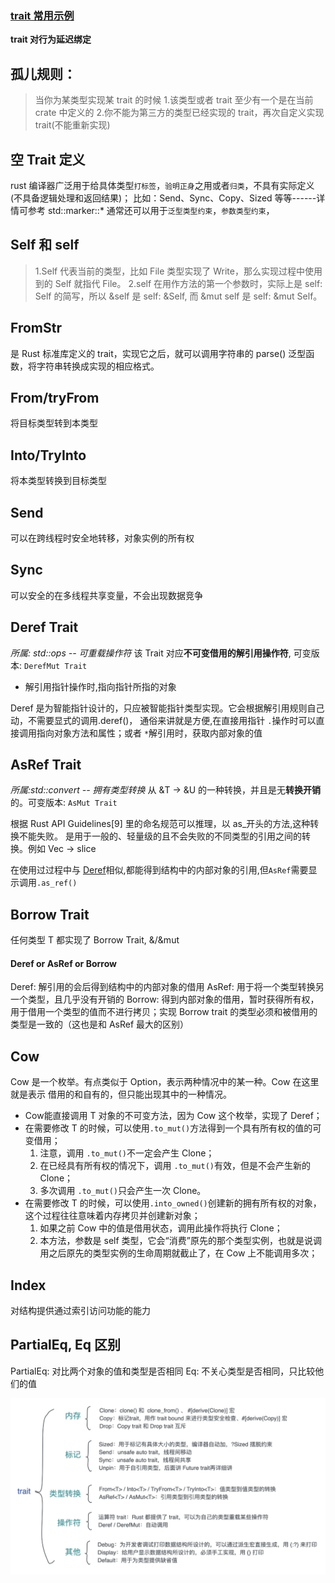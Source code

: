 ### [trait 常用示例](https://blog.csdn.net/htyu_0203_39/article/details/109412983)

**trait 对行为延迟绑定**

## 孤儿规则：

> 当你为某类型实现某 trait 的时候 1.该类型或者 trait 至少有一个是在当前 crate 中定义的 2.你不能为第三方的类型已经实现的 trait，再次自定义实现 trait(不能重新实现)

## 空 Trait 定义

rust 编译器广泛用于给具体类型`打标签`，`验明正身`之用或者`归类`，不具有实际定义(不具备逻辑处理和返回结果)； 比如：Send、Sync、Copy、Sized 等等------详情可参考 std::marker::\*
通常还可以用于`泛型类型约束`，`参数类型约束`，

## Self 和 self

> 1.Self 代表当前的类型，比如 File 类型实现了 Write，那么实现过程中使用到的 Self 就指代 File。
> 2.self 在用作方法的第一个参数时，实际上是 self: Self 的简写，所以 &self 是 self: &Self, 而 &mut self 是 self: &mut Self。

## FromStr

是 Rust 标准库定义的 trait，实现它之后，就可以调用字符串的 parse() 泛型函数，将字符串转换成实现的相应格式。

## From/tryFrom

将目标类型转到本类型

## Into/TryInto

将本类型转换到目标类型

## Send

可以在跨线程时安全地转移，对象实例的所有权

## Sync

可以安全的在多线程共享变量，不会出现数据竞争

## Deref Trait

_所属: std::ops -- 可重载操作符_
该 Trait 对应**不可变借用的解引用操作符**, 可变版本: `DerefMut Trait`

- 解引用指针操作时,指向指针所指的对象

Deref 是为智能指针设计的，只应被智能指针类型实现。它会根据解引用规则自己动，不需要显式的调用.deref()，
通俗来讲就是方便,在直接用指针 `.`操作时可以直接调用指向对象方法和属性；或者 `*`解引用时，获取内部对象的值

## AsRef Trait

_所属:std::convert -- 拥有类型转换_
从 &T -> &U 的一种转换，并且是无**转换开销**的。可变版本: `AsMut Trait`

根据 Rust API Guidelines[9] 里的命名规范可以推理，以 as\_开头的方法,这种转换不能失败。
是用于一般的、轻量级的且不会失败的不同类型的引用之间的转换。例如 Vec -> slice

在使用过过程中与 [Deref](#deref-trait)相似,都能得到结构中的内部对象的引用,但`AsRef`需要显示调用`.as_ref()`

## Borrow Trait

任何类型 T 都实现了 Borrow Trait, &/&mut

#### Deref or AsRef or Borrow

Deref: 解引用的会后得到结构中的内部对象的借用
AsRef: 用于将一个类型转换另一个类型，且几乎没有开销的
Borrow: 得到内部对象的借用，暂时获得所有权，用于借用一个类型的值而不进行拷贝；实现 Borrow trait 的类型必须和被借用的类型是一致的（这也是和 AsRef 最大的区别）

## Cow

Cow 是一个枚举。有点类似于 Option，表示两种情况中的某一种。Cow 在这里就是表示 借用的和自有的，但只能出现其中的一种情况。

- Cow<T>能直接调用 T 对象的不可变方法，因为 Cow 这个枚举，实现了 Deref；
- 在需要修改 T 的时候，可以使用`.to_mut()`方法得到一个具有所有权的值的可变借用；
  1. 注意，调用 `.to_mut()`不一定会产生 Clone；
  1. 在已经具有所有权的情况下，调用 `.to_mut()`有效，但是不会产生新的 Clone；
  1. 多次调用 `.to_mut()`只会产生一次 Clone。
- 在需要修改 T 的时候，可以使用`.into_owned()`创建新的拥有所有权的对象，这个过程往往意味着内存拷贝并创建新对象；
  1. 如果之前 Cow 中的值是借用状态，调用此操作将执行 Clone；
  2. 本方法，参数是 self 类型，它会“消费”原先的那个类型实例，也就是说调用之后原先的类型实例的生命周期就截止了，在 Cow 上不能调用多次；

## Index

对结构提供通过索引访问功能的能力

## PartialEq, Eq 区别

PartialEq: 对比两个对象的值和类型是否相同
Eq: 不关心类型是否相同，只比较他们的值

![常用Trait](./快速回忆/常用trait.png)
